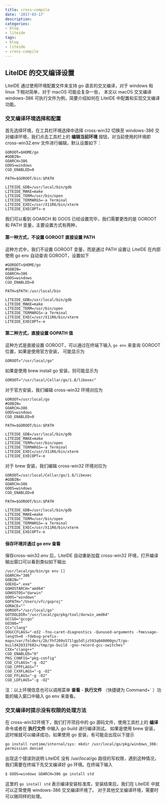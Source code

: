 ```yaml
---
title: cross-compile
date: '2017-03-17'
description:
categories:
- blog
- liteide
tags:
- blog
- liteide
- cross-compile
---
```

## LiteIDE 的交叉编译设置

LiteIDE 通过使用环境配置文件来支持 go 语言的交叉编译，对于 windows 和 linux 下相对简单，对于 macOS 可能会复杂一些，
本文以 macOS 交叉编译 windows-386 可执行文件为例，简要介绍如何在 LiteIDE 中配置和实现交叉编译功能。


### 交叉编译环境选择和配置

首先选择环境，在工具栏环境选择中选择  cross-win32 切换至 windows-386 交对编译环境，我们点击工具栏上的 **编辑当前环境** 按钮，对当前使用的环境即 cross-win32.env 文件进行编辑，默认设置如下：

```
GOROOT=$HOME/go
#GOBIN=
GOARCH=386
GOOS=windows
CGO_ENABLED=0

PATH=$GOROOT/bin:$PATH

LITEIDE_GDB=/usr/local/bin/gdb
LITEIDE_MAKE=make
LITEIDE_TERM=/usr/bin/open
LITEIDE_TERMARGS=-a Terminal
LITEIDE_EXEC=/usr/X11R6/bin/xterm
LITEIDE_EXECOPT=-e
```

我们可以看到 GOARCH 和 GOOS 已经设置完毕，我们需要更改的是 GOROOT 和 PATH 变量，主要设置方式有两种，

#### 第一种方式，不设置 GOROOT 直接设置 PATH

这种方式中，我们不设置 GOROOT 变量，而是通过 PATH 设置让 LiteIDE 在内部使用 go env 自动查询 GOROOT，设置如下

```
#GOROOT=$HOME/go
#GOBIN=
GOARCH=386
GOOS=windows
CGO_ENABLED=0

PATH=$PATH:/usr/local/bin

LITEIDE_GDB=/usr/local/bin/gdb
LITEIDE_MAKE=make
LITEIDE_TERM=/usr/bin/open
LITEIDE_TERMARGS=-a Terminal
LITEIDE_EXEC=/usr/X11R6/bin/xterm
LITEIDE_EXECOPT=-e
```
#### 第二种方式，直接设置 GOPATH 值 
这种方式是直接设置 GOROOT，可以通过在终端下输入 `go env` 来查询 GOROOT 位置，如果是使用官方安装，
可能显示为
```
GOROOT="/usr/local/go"
```
如果是使用 brew install go 安装，则可能显示为
```
GOROOT="/usr/local/Cellar/go/1.8/libexec"
```
对于官方安装，我们编辑 cross-win32 环境对应为
```
GOROOT=/usr/local/go
#GOBIN=
GOARCH=386
GOOS=windows
CGO_ENABLED=0

PATH=$GOROOT/bin:$PATH

LITEIDE_GDB=/usr/local/bin/gdb
LITEIDE_MAKE=make
LITEIDE_TERM=/usr/bin/open
LITEIDE_TERMARGS=-a Terminal
LITEIDE_EXEC=/usr/X11R6/bin/xterm
LITEIDE_EXECOPT=-e
```
对于 brew 安装，我们编辑 cross-win32 环境对应为
```
GOROOT=/usr/local/Cellar/go/1.8/libexec
#GOBIN=
GOARCH=386
GOOS=windows
CGO_ENABLED=0

PATH=$GOROOT/bin:$PATH

LITEIDE_GDB=/usr/local/bin/gdb
LITEIDE_MAKE=make
LITEIDE_TERM=/usr/bin/open
LITEIDE_TERMARGS=-a Terminal
LITEIDE_EXEC=/usr/X11R6/bin/xterm
LITEIDE_EXECOPT=-e
```

#### 保存环境并通过 go env 查看
保存cross-win32.env 后，LiteIDE 自动重新加载 cross-win32 环境，打开编译输出窗口可以看到类似如下输出
```
/usr/local/go/bin/go env []
GOARCH="386"
GOBIN=""
GOEXE=".exe"
GOHOSTARCH="amd64"
GOHOSTOS="darwin"
GOOS="windows"
GOPATH="/Users/vfc/goproj"
GORACE=""
GOROOT="/usr/local/go"
GOTOOLDIR="/usr/local/go/pkg/tool/darwin_amd64"
GCCGO="gccgo"
GO386=""
CC="clang"
GOGCCFLAGS="-m32 -fno-caret-diagnostics -Qunused-arguments -fmessage-length=0 -fdebug-prefix-map=/var/folders/2b/fhf209x571lgp5dljz593q040000gn/T/go-build420337682=/tmp/go-build -gno-record-gcc-switches"
CXX="clang++"
CGO_ENABLED="0"
PKG_CONFIG="pkg-config"
CGO_CFLAGS="-g -O2"
CGO_CPPFLAGS=""
CGO_CXXFLAGS="-g -O2"
CGO_FFLAGS="-g -O2"
CGO_LDFLAGS="-g -O2"
```
注：以上环境信息也可以调用菜单 **查看** - **执行文件** （快捷键为 Command+` ）功能的输入窗口中输入 go env 来查看。

### 交叉编译时提示没有权限的处理方法

在 cross-win32环境下，我们打开项目中的 go 源码文件，使用工具栏上的 **编译** 命令或者在 **执行文件** 中输入 go build 进行编译测试。
如果是使用 brew 安装，这时候就可以编译成功，如果使用 go 安装，有可能会出现以下提示 
```
go install runtime/internal/sys: mkdir /usr/local/go/pkg/windows_386: permission denied
```
出现这个错误则说明 LiteIDE 没有 /usr/local/go 路径的写权限，遇到这种情况，我们需要在终端下先交叉编译好 go 环境。在终端下输入
```
$ GOOS=windows GOARCH=386 go install std
```
这里的 `go install std` 表示编译安装标准库，安装结束后，我们在 LiteIDE 中就可以正常使用 windows-386 交叉编译环境了。
对于其他交叉编译环境，需要时可以做同样的处理。